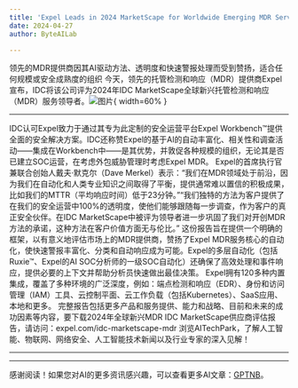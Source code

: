 ```yaml
---
title: 'Expel Leads in 2024 MarketScape for Worldwide Emerging MDR Services'
date: 2024-04-27
author: ByteAILab

---
```


领先的MDR提供商因其AI驱动方法、透明度和快速警报处理而受到赞扬，适合任何规模或安全成熟度的组织
今天，领先的托管检测和响应（MDR）提供商Expel宣布，IDC将该公司评为2024年IDC MarketScape全球新兴托管检测和响应（MDR）服务领导者。![图片](https://ai-techpark.com/wp-content/uploads/2024/04/Expel-1-960x540.jpg){ width=60% }

---
IDC认可Expel致力于通过其专为此定制的安全运营平台Expel Workbench™提供全面的安全解决方案。IDC还称赞Expel的基于AI的自动丰富化、相关性和调查活动——集成在Workbench中——是其优势，并敦促各种规模的组织，无论其是否已建立SOC运营，在考虑外包威胁管理时考虑Expel MDR。
Expel的首席执行官兼联合创始人戴夫·默克尔（Dave Merkel）表示：“我们在MDR领域处于前沿，因为我们在自动化和人类专业知识之间取得了平衡，提供通常难以置信的积极成果，比如我们的MTTR（平均响应时间）低于23分钟。”“我们独特的方法为客户提供了在我们的安全运营中100%的透明度，使他们能够跟随每一步调查，作为客户的真正安全伙伴。在IDC MarketScape中被评为领导者进一步巩固了我们对开创MDR方法的承诺，这种方法在客户价值方面无与伦比。”
这份报告旨在提供一个明确的框架，以有意义地评估市场上的MDR提供商，赞扬了Expel MDR服务核心的自动化，使快速警报丰富化、分类和自动响应成为可能。Expel的多层自动化（包括Ruxie™、Expel的AI SOC分析师的一级SOC自动化）还确保了高效处理和事件响应，提供必要的上下文并帮助分析员快速做出最佳决策。
Expel拥有120多种内置集成，覆盖了多种环境的广泛深度，例如：端点检测和响应（EDR）、身份和访问管理（IAM）工具、云控制平面、云工作负载（包括Kubernetes）、SaaS应用、本地和更多。
完整报告包括更多产品和服务提供、能力和战略、目前和未来的成功因素等内容，要下载2024年全球新兴MDR IDC MarketScape供应商评估报告，请访问：expel.com/idc-marketscape-mdr
浏览AITechPark，了解人工智能、物联网、网络安全、人工智能技术新闻以及行业专家的深入见解！

---
---
感谢阅读！如果您对AI的更多资讯感兴趣，可以查看更多AI文章：[GPTNB](https://gptnb.com)。
